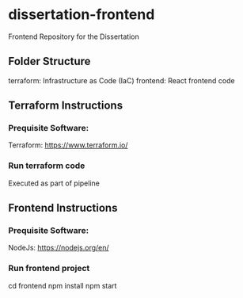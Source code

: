# dissertation-frontend
Frontend Repository for the Dissertation

## Folder Structure
terraform: Infrastructure as Code (IaC)
frontend: React frontend code

## Terraform Instructions
### Prequisite Software:
Terraform: https://www.terraform.io/

### Run terraform code
Executed as part of pipeline


## Frontend Instructions
### Prequisite Software:
NodeJs: https://nodejs.org/en/

### Run frontend project
cd frontend
npm install
npm start
